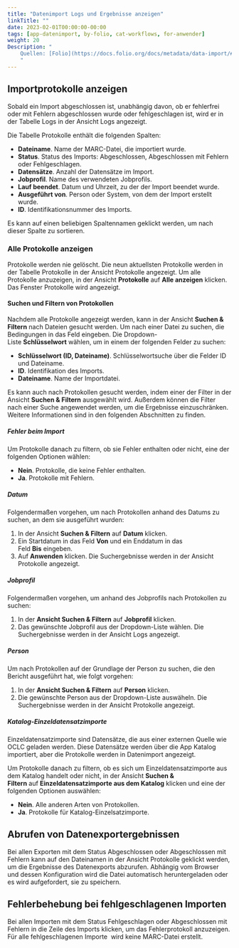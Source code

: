```yaml
---
title: "Datenimport Logs und Ergebnisse anzeigen"
linkTitle: ""
date: 2023-02-01T00:00:00-00:00
tags: [app-datenimport, by-folio, cat-workflows, for-anwender]
weight: 20
Description: "
    Quellen: [Folio](https://docs.folio.org/docs/metadata/data-import/#viewing-import-logs) & [GBV](https://info.gbv.de/display/FOLIOGBVEXTERN/Folio:+Datenimport+Logs+und+Ergebnisse+anzeigen)
    "
---
```


## Importprotokolle anzeigen

Sobald ein Import abgeschlossen ist, unabhängig davon, ob er fehlerfrei oder mit Fehlern abgeschlossen wurde oder fehlgeschlagen ist, wird er in der Tabelle Logs in der Ansicht Logs angezeigt.

Die Tabelle Protokolle enthält die folgenden Spalten:

-   **Dateiname**. Name der MARC-Datei, die importiert wurde.
-   **Status**. Status des Imports: Abgeschlossen, Abgeschlossen mit Fehlern oder Fehlgeschlagen.
-   **Datensätze**. Anzahl der Datensätze im Import.
-   **Jobprofil**. Name des verwendeten Jobprofils.
-   **Lauf beendet**. Datum und Uhrzeit, zu der der Import beendet wurde.
-   **Ausgeführt von**. Person oder System, von dem der Import erstellt wurde.
-   **ID**. Identifikationsnummer des Imports.

Es kann auf einen beliebigen Spaltennamen geklickt werden, um nach dieser Spalte zu sortieren.

### Alle Protokolle anzeigen

Protokolle werden nie gelöscht. Die neun aktuellsten Protokolle werden in der Tabelle Protokolle in der Ansicht Protokolle angezeigt. Um alle Protokolle anzuzeigen, in der Ansicht **Protokolle** auf **Alle anzeigen** klicken. Das Fenster Protokolle wird angezeigt.

#### Suchen und Filtern von Protokollen

Nachdem alle Protokolle angezeigt werden, kann in der Ansicht **Suchen & Filtern** nach Dateien gesucht werden. Um nach einer Datei zu suchen, die Bedingungen in das Feld eingeben. Die Dropdown-Liste **Schlüsselwort** wählen, um in einem der folgenden Felder zu suchen:

-   **Schlüsselwort (ID, Dateiname)**. Schlüsselwortsuche über die Felder ID und Dateiname.
-   **ID**. Identifikation des Imports.
-   **Dateiname**. Name der Importdatei.

Es kann auch nach Protokollen gesucht werden, indem einer der Filter in der Ansicht **Suchen & Filtern** ausgewählt wird. Außerdem können die Filter nach einer Suche angewendet werden, um die Ergebnisse einzuschränken. Weitere Informationen sind in den folgenden Abschnitten zu finden.

##### Fehler beim Import

Um Protokolle danach zu filtern, ob sie Fehler enthalten oder nicht, eine der folgenden Optionen wählen:

-   **Nein**. Protokolle, die keine Fehler enthalten.
-   **Ja**. Protokolle mit Fehlern.

##### Datum

Folgendermaßen vorgehen, um nach Protokollen anhand des Datums zu suchen, an dem sie ausgeführt wurden:

1.  In der Ansicht **Suchen & Filtern** auf **Datum** klicken.
2.  Ein Startdatum in das Feld **Von** und ein Enddatum in das Feld **Bis** eingeben.
3.  Auf **Anwenden** klicken. Die Suchergebnisse werden in der Ansicht Protokolle angezeigt.

##### Jobprofil

Folgendermaßen vorgehen, um anhand des Jobprofils nach Protokollen zu suchen:

1.  In der **Ansicht Suchen & Filtern** auf **Jobprofil** klicken.
2.  Das gewünschte Jobprofil aus der Dropdown-Liste wählen. Die Suchergebnisse werden in der Ansicht Logs angezeigt.

##### Person

Um nach Protokollen auf der Grundlage der Person zu suchen, die den Bericht ausgeführt hat, wie folgt vorgehen:

1.  In der **Ansicht Suchen & Filtern** auf **Person** klicken.
2.  Die gewünschte Person aus der Dropdown-Liste auswäheln. Die Suchergebnisse werden in der Ansicht Protokolle angezeigt.

##### Katalog-Einzeldatensatzimporte

Einzeldatensatzimporte sind Datensätze, die aus einer externen Quelle wie OCLC geladen werden. Diese Datensätze werden über die App Katalog importiert, aber die Protokolle werden in Datenimport angezeigt.

Um Protokolle danach zu filtern, ob es sich um Einzeldatensatzimporte aus dem Katalog handelt oder nicht, in der Ansicht **Suchen & Filtern** auf **Einzeldatensatzimporte aus dem Katalog** klicken und eine der folgenden Optionen auswählen:

-   **Nein**. Alle anderen Arten von Protokollen.
-   **Ja**. Protokolle für Katalog-Einzelsatzimporte.

## Abrufen von Datenexportergebnissen

Bei allen Exporten mit dem Status Abgeschlossen oder Abgeschlossen mit Fehlern kann auf den Dateinamen in der Ansicht Protokolle geklickt werden, um die Ergebnisse des Datenexports abzurufen. Abhängig vom Browser und dessen Konfiguration wird die Datei automatisch heruntergeladen oder es wird aufgefordert, sie zu speichern.

## Fehlerbehebung bei fehlgeschlagenen Importen

Bei allen Importen mit dem Status Fehlgeschlagen oder Abgeschlossen mit Fehlern in die Zeile des Imports klicken, um das Fehlerprotokoll anzuzeigen. Für alle fehlgeschlagenen Importe  wird keine MARC-Datei erstellt.
